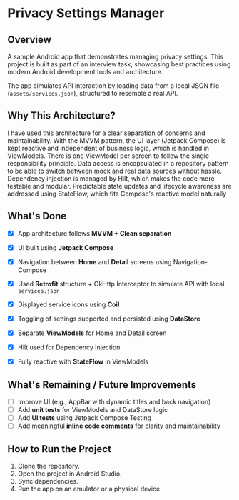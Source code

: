 # Privacy Settings Manager

## Overview

A sample Android app that demonstrates managing privacy settings. This project is built as part of an interview task, showcasing best practices using modern Android development tools and architecture.

The app simulates API interaction by loading data from a local JSON file (`assets/services.json`), structured to resemble a real API.


## Why This Architecture?

I have used this architecture for a clear separation of concerns and maintainability. With the MVVM pattern, the UI layer (Jetpack Compose) is kept reactive and independent of business logic, which is handled in ViewModels. There is one ViewModel per screen to follow the single responsibility principle.
Data access is encapsulated in a repository pattern to be able to switch between mock and real data sources without hassle. Dependency injection is managed by Hilt, which makes the code more testable and modular. Predictable state updates and lifecycle awareness are addressed using StateFlow, which fits Compose's reactive model naturally


## What's Done

- [x] App architecture follows **MVVM + Clean separation**
- [x] UI built using **Jetpack Compose**
- [x] Navigation between **Home** and **Detail** screens using Navigation-Compose
- [x] Used **Retrofit** structure + OkHttp Interceptor to simulate API with local `services.json`
- [x] Displayed service icons using **Coil**
- [x] Toggling of settings supported and persisted using **DataStore**
- [x] Separate **ViewModels** for Home and Detail screen
- [x] Hilt used for Dependency Injection
- [x] Fully reactive with **StateFlow** in ViewModels


## What's Remaining / Future Improvements

- [ ] Improve UI (e.g., AppBar with dynamic titles and back navigation)
- [ ] Add **unit tests** for ViewModels and DataStore logic
- [ ] Add **UI tests** using Jetpack Compose Testing
- [ ] Add meaningful **inline code comments** for clarity and maintainability

## How to Run the Project
1. Clone the repository.
2. Open the project in Android Studio.
3. Sync dependencies.
4. Run the app on an emulator or a physical device.